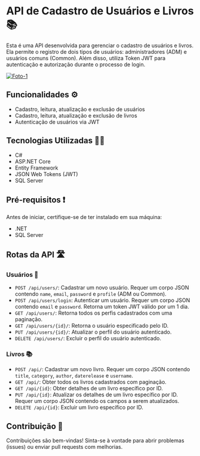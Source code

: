 # API de Cadastro de Usuários e Livros 📚

Esta é uma API desenvolvida para gerenciar o cadastro de usuários e livros. Ela permite o registro de dois tipos de usuários: administradores (ADM) e usuários comuns (Common). Além disso, utiliza Token JWT para autenticação e autorização durante o processo de login.

<a href="https://ibb.co/Z1FfWp0"><img src="https://i.ibb.co/5xS1BgP/Foto-1.png" alt="Foto-1" border="0" /></a>

## Funcionalidades ⚙️

- Cadastro, leitura, atualização e exclusão de usuários
- Cadastro, leitura, atualização e exclusão de livros
- Autenticação de usuários via JWT

## Tecnologias Utilizadas 🧑‍💻

- C#
- ASP.NET Core
- Entity Framework
- JSON Web Tokens (JWT)
- SQL Server

## Pré-requisitos ❗

Antes de iniciar, certifique-se de ter instalado em sua máquina:

- .NET
- SQL Server

## Rotas da API 🛣️

### Usuários 👤

- `POST /api/users/`: Cadastrar um novo usuário. Requer um corpo JSON contendo `name`, `email`, `password` e `profile` (ADM ou Common).
- `POST /api/users/login`: Autenticar um usuário. Requer um corpo JSON contendo `email` e `password`. Retorna um token JWT válido por um 1 dia.
- `GET /api/users/`: Retorna todos os perfis cadastrados com uma paginação.
- `GET /api/users/{id}/`: Retorna o usuário especificado pelo ID.
- `PUT /api/users/{id}/`: Atualizar o perfil do usuário autenticado.
- `DELETE /api/users/`: Excluir o perfil do usuário autenticado.
### Livros 📚

- `POST /api/`: Cadastrar um novo livro. Requer um corpo JSON contendo `title`, `category`, `author`, `daterelease` e `username`.
- `GET /api/`: Obter todos os livros cadastrados com paginação.
- `GET /api/{id}`: Obter detalhes de um livro específico por ID.
- `PUT /api/{id}`: Atualizar os detalhes de um livro específico por ID. Requer um corpo JSON contendo os campos a serem atualizados.
- `DELETE /api/{id}`: Excluir um livro específico por ID.

## Contribuição 🤝

Contribuições são bem-vindas! Sinta-se à vontade para abrir problemas (issues) ou enviar pull requests com melhorias.

